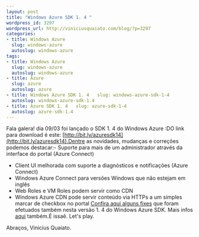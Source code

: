 ```yaml
--- 
layout: post
title: "Windows Azure SDK 1. 4 "
wordpress_id: 3297
wordpress_url: http://viniciusquaiato.com/blog/?p=3297
categories: 
- title: Windows Azure
  slug: windows-azure
  autoslug: windows-azure
tags: 
- title: Windows Azure
  slug: windows-azure
  autoslug: windows-azure
- title: Azure
  slug: azure
  autoslug: azure
- title: Windows Azure SDK 1. 4   slug: windows-azure-sdk-1-4
  autoslug: windows-azure-sdk-1.4
- title: Azure SDK 1. 4   slug: azure-sdk-1-4
  autoslug: azure-sdk-1.4
---
```

Fala galera! dia 09/03 foi lançado o SDK 1. 4 do Windows Azure :DO link para download é este: [http://bit.ly/azuresdk14](http://bit.ly/azuresdk14).Dentre as novidades, mudanças e correções podemos destacar:- Suporte para mais de um administrador através da interface do portal (Azure Connect)
- Client UI melhorada com suporte a diagnósticos e notificações (Azure Connect)
- Windows Azure Connect para versões Windows que não estejam em inglês
- Web Roles e VM Roles podem servir como CDN
- Windows Azure CDN pode servir conteúdo via HTTPs a um simples marcar de checkbox no portal
[Confira aqui alguns fixes](http://www.microsoft.com/downloads/en/details.aspx?FamilyID=7a1089b6-4050-4307-86c4-9dadaa5ed018&displaylang=en#QuickDetails) que foram efetuados também nesta versão 1. 4 do Windows Azure SDK. Mais infos [aqui](http://blogs.msdn.com/b/cesardelatorre/archive/2011/03/10/updated-windows-azure-sdk-v-1-4-and-windows-azure-management-portal.aspx) também.É issaê. Let's play.

Abraços,
Vinicius Quaiato.
